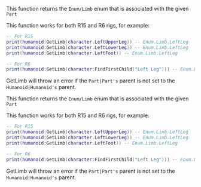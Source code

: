 This function returns the `Enum/Limb` enum that is associated with the given `Part`

This function works for both R15 and R6 rigs, for example:

```lua
-- For R15
print(humanoid:GetLimb(character.LeftUpperLeg)) -- Enum.Limb.LeftLeg
print(humanoid:GetLimb(character.LeftLowerLeg)) -- Enum.Limb.LeftLeg
print(humanoid:GetLimb(character.LeftFoot)) -- Enum.Limb.LeftLeg

-- For R6
print(humanoid:GetLimb(character:FindFirstChild("Left Leg"))) -- Enum.Limb.LeftLeg
```

GetLimb will throw an error if the `Part|Part's` parent is not set to the `Humanoid|Humanoid's` parent.







This function returns the `Enum/Limb` enum that is associated with the given `Part`

This function works for both R15 and R6 rigs, for example:

```lua
-- For R15
print(humanoid:GetLimb(character.LeftUpperLeg)) -- Enum.Limb.LeftLeg
print(humanoid:GetLimb(character.LeftLowerLeg)) -- Enum.Limb.LeftLeg
print(humanoid:GetLimb(character.LeftFoot)) -- Enum.Limb.LeftLeg

-- For R6
print(humanoid:GetLimb(character:FindFirstChild("Left Leg"))) -- Enum.Limb.LeftLeg
```

GetLimb will throw an error if the `Part|Part's` parent is not set to the `Humanoid|Humanoid's` parent.

